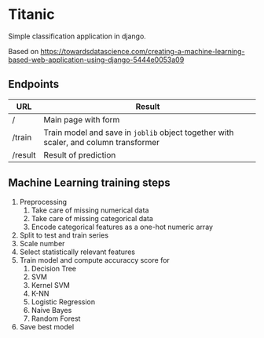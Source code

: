 # Titanic
Simple classification application in django. 

Based on https://towardsdatascience.com/creating-a-machine-learning-based-web-application-using-django-5444e0053a09

## Endpoints
| URL | Result |
| --- | ------ |
| / | Main page with form |
| /train | Train model and save in `joblib` object together with scaler, and column transformer |
| /result | Result of prediction |


## Machine Learning training steps
1. Preprocessing
    1. Take care of missing numerical data
    2. Take care of missing categorical data
    3. Encode categorical features as a one-hot numeric array
2. Split to test and train series
3. Scale number
4. Select statistically relevant features
5. Train model and compute accuraccy score for
    1. Decision Tree 
    2. SVM 
    3. Kernel SVM
    4. K-NN 
    5. Logistic Regression
    6. Naive Bayes 
    7. Random Forest
6. Save best model